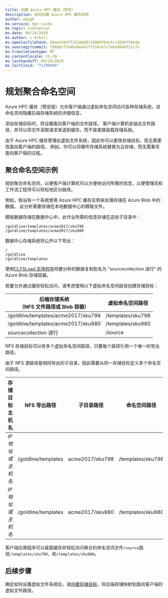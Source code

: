 ```yaml
---
title: 创建 Azure HPC 缓存（预览）
description: 如何创建 Azure HPC 缓存实例
author: ekpgh
ms.service: hpc-cache
ms.topic: conceptual
ms.date: 09/24/2019
ms.author: v-erkell
ms.openlocfilehash: 68ae316dff1518dd8115006764c6cc3036f59e4a
ms.sourcegitcommit: 29880cf2e4ba9e441f7334c67c7e6a994df21cfe
ms.translationtype: MT
ms.contentlocale: zh-CN
ms.lasthandoff: 09/26/2019
ms.locfileid: "71299940"
---
```

# <a name="plan-the-aggregated-namespace"></a>规划聚合命名空间

Azure HPC 缓存（预览版）允许客户端通过虚拟命名空间访问各种存储系统，该命名空间隐藏后端存储系统的详细信息。

添加存储目标时，将设置面向客户端的文件路径。 客户端计算机安装此文件路径，并可以将文件读取请求发送到缓存，而不是直接装载存储系统。

由于 Azure HPC 缓存管理此虚拟文件系统，因此你可以更改存储目标，而无需更改面向客户端的路径。 例如，你可以将硬件存储系统替换为云存储，而无需重写面向客户端的过程。

## <a name="aggregated-namespace-example"></a>聚合命名空间示例

规划聚合命名空间，以便客户端计算机可以方便地访问所需的信息，以便管理员和工作流工程师可以轻松地区分路径。

例如，假设有一个系统使用 Azure HPC 缓存实例来处理存储在 Azure Blob 中的数据。 此分析需要存储在本地数据中心的模板文件。

模板数据存储在数据中心中，此作业所需的信息存储在这些子目录中：

    /goldline/templates/acme2017/sku798
    /goldline/templates/acme2017/sku980 

数据中心存储系统将公开以下导出：

    /
    /goldline
    /goldline/templates

使用[CLFSLoad 实用程序](hpc-cache-ingest.md#pre-load-data-in-blob-storage-with-clfsload)将要分析的数据复制到名为 "sourcecollection 进行" 的 Azure Blob 存储容器。

若要允许通过缓存轻松访问，请考虑使用以下虚拟命名空间路径创建存储目标：

| 后端存储系统 <br/> （NFS 文件路径或 Blob 容器） | 虚拟命名空间路径 |
|-----------------------------------------|------------------------|
| /goldline/templates/acme2017/sku798     | /templates/sku798      |
| /goldline/templates/acme2017/sku980     | /templates/sku980      |
| sourcecollection 进行                        | /source               |

NFS 存储目标可以有多个虚拟命名空间路径，只要每个路径引用一个唯一的导出路径。

由于 NFS 源路径是相同导出的子目录，因此需要从同一存储目标定义多个命名空间路径。

| 存储目标主机名  | NFS 导出路径      | 子目录路径 | 命名空间路径    |
|--------------------------|----------------------|-------------------|-------------------|
| *IP 地址或主机名* | /goldline/templates  | acme2017/sku798   | /templates/sku798 |
| *IP 地址或主机名* | /goldline/templates  | acme2017/sku980   | /templates/sku980 |

客户端应用程序可以装载缓存并轻松访问聚合的命名空间文件``/source``路径``/templates/sku798``、和``/templates/sku980``。

## <a name="next-steps"></a>后续步骤

确定如何设置虚拟文件系统后，请[创建存储目标](hpc-cache-add-storage.md)，将后端存储映射到面向客户端的虚拟文件路径。

